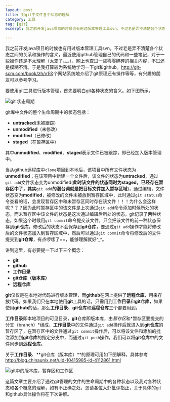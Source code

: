 ```yaml
---
layout: post
title: 对git中文件各个状态的理解
category: 工具 
tag: [git]
excerpt: 我之前开发java项目的时候也有用过版本管理工具svn，不过老是弄不清楚各个状态之间的关系和操作的含义，最近使用github管理自己的代码和一些笔记，对于一些操作还是不太理解（太笨了。。。），网上也查过一些零零碎碎的相关内容，不过还是模糊不清。于是我打算较为系统地学习一下git和github。

---
```

我之前开发java项目的时候也有用过版本管理工具svn，不过老是弄不清楚各个状态之间的关系和操作的含义，最近使用github管理自己的代码和一些笔记，对于一些操作还是不太理解（太笨了。。。），网上也查过一些零零碎碎的相关内容，不过还是模糊不清。于是我打算较为系统地学习一下git和github。<http://git-scm.com/book/zh/v1>这个网站系统地介绍了git原理还有操作等等，有兴趣的朋友可以参考学习。

要使用git工具进行版本管理，首先要明白git各种状态的含义。如下图所示，

![git 状态周期](http://git-scm.com/figures/18333fig0201-tn.png)

git库中文件的整个生命周期中的状态包括：

- **untracked**(未被跟踪)
- **unmodified**（未修改）
- **modified**（已修改）
- **staged**（在暂存区中）

其中**unmodified**、**modified**、**staged**表示文件已被跟踪，即已经加入版本管理中。

当从github远程库中`clone`项目到本地后，该项目中所有文件状态为**unmodified**；在该项目中新建一个文件后，该文件的状态为**untracked**，通过`git add`文件状态变为unmodified(**此时该文件的状态同时为staged，已经存在暂存区中了，其实**`git add`**的潜台词就是把目标文件加入暂存区域**)，通过编辑，文件状态变为**modified**，被修改的文件未被放到暂存区域中，此时通过`git status`命令查看的话，会发现暂存区中和未暂存区同时存在该文件！！！为什么会这样呢？？？因为此时暂存区中的该文件是上次通过`git add`命令添加时候所处的状态，而未暂存区中该文件的状态是这次通过编辑后所处的状态，git记录了两种状态，如果这个时候用`git commit`命令提交该文件，只会把该文件的前一种状态保存到**git仓库**，修改后的状态不会保存到**git仓库**，要通过`git add`操作才能将修改后的文件状态加入到暂存区域中，然后可以通过`git commit`命令将修改后的文件提交到**git仓库**，有点啰嗦了==，能够理解就好^_^。


讲到这里，有必要提一下以下三个概念：

- **git**
- **github**
- **工作目录**
- **git仓库（版本库）**
- **远程仓库**

**git**仅仅是在本地对代码进行版本管理，而**github**在网上提供了**远程仓库**，用来存放代码。如果我们只在本地使用**git**工具的话，只需用到**工作目录**和**git仓库**，如果使用**github**的话，那么**工作目录**、**git仓库**和**远程仓库**三个都要用到。

**工作目录**即本地项目的可见目录，**git**仓库即版本库，由*暂存区*和*暂存区要提交的分支（branch）*组成，**工作目录**中的文件通过`git add`操作后就进入到**git仓库**的暂存区了，在暂存区中的文件通过`git commit`操作后，可以将该文件和添加的批注添加到**git仓库**的指定分支中，而通过`git push`操作，我们可以将**git仓库**中的文件同步到**远程仓库**。

关于**工作目录**、**git仓库（版本库）**的原理可用如下图解释，具体参考<http://blog.chinaunix.net/uid-10415985-id-4112861.html>

![git中的版本库，暂存区和工作区](http://blog.chinaunix.net/attachment/201402/19/10415985_139279770639pM.jpg)

这篇文章主要介绍了通过git管理的文件的生命周期中的各种状态以及我对各种状态和各个概念的理解，如有不正确之处，恳请各位大虾批评指正，关于具体的git和github具体操作将在下次讲解。
